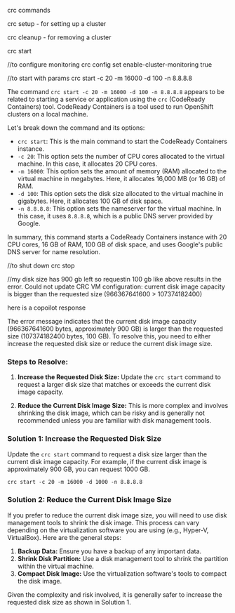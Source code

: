 crc commands

crc setup - for setting up a cluster

crc cleanup - for removing a cluster

crc start


//to configure monitoring
crc config set enable-cluster-monitoring true


//to start with params
crc start -c 20 -m 16000 -d 100 -n 8.8.8.8

The command `crc start -c 20 -m 16000 -d 100 -n 8.8.8.8` appears to be related to starting a service or application using the `crc` (CodeReady Containers) tool. CodeReady Containers is a tool used to run OpenShift clusters on a local machine.

Let's break down the command and its options:

- `crc start`: This is the main command to start the CodeReady Containers instance.
- `-c 20`: This option sets the number of CPU cores allocated to the virtual machine. In this case, it allocates 20 CPU cores.
- `-m 16000`: This option sets the amount of memory (RAM) allocated to the virtual machine in megabytes. Here, it allocates 16,000 MB (or 16 GB) of RAM.
- `-d 100`: This option sets the disk size allocated to the virtual machine in gigabytes. Here, it allocates 100 GB of disk space.
- `-n 8.8.8.8`: This option sets the nameserver for the virtual machine. In this case, it uses `8.8.8.8`, which is a public DNS server provided by Google.

In summary, this command starts a CodeReady Containers instance with 20 CPU cores, 16 GB of RAM, 100 GB of disk space, and uses Google's public DNS server for name resolution.


//to shut down
crc stop 

//my disk size has 900 gb left so requestin 100 gb like above results in the error.
Could not update CRC VM configuration: current disk image capacity is bigger than the requested size (966367641600 > 107374182400)

here is a copoilot response

The error message indicates that the current disk image capacity (966367641600 bytes, approximately 900 GB) is larger than the requested size (107374182400 bytes, 100 GB). To resolve this, you need to either increase the requested disk size or reduce the current disk image size.

### Steps to Resolve:

1. **Increase the Requested Disk Size:**
   Update the `crc start` command to request a larger disk size that matches or exceeds the current disk image capacity.

2. **Reduce the Current Disk Image Size:**
   This is more complex and involves shrinking the disk image, which can be risky and is generally not recommended unless you are familiar with disk management tools.

### Solution 1: Increase the Requested Disk Size

Update the `crc start` command to request a disk size larger than the current disk image capacity. For example, if the current disk image is approximately 900 GB, you can request 1000 GB.

```markdown
crc start -c 20 -m 16000 -d 1000 -n 8.8.8.8
```

### Solution 2: Reduce the Current Disk Image Size

If you prefer to reduce the current disk image size, you will need to use disk management tools to shrink the disk image. This process can vary depending on the virtualization software you are using (e.g., Hyper-V, VirtualBox). Here are the general steps:

1. **Backup Data:** Ensure you have a backup of any important data.
2. **Shrink Disk Partition:** Use a disk management tool to shrink the partition within the virtual machine.
3. **Compact Disk Image:** Use the virtualization software's tools to compact the disk image.

Given the complexity and risk involved, it is generally safer to increase the requested disk size as shown in Solution 1.